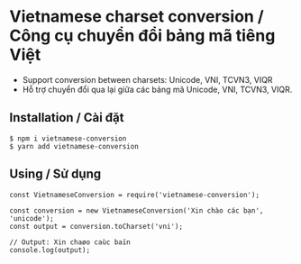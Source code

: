 # Vietnamese charset conversion / Công cụ chuyển đổi bảng mã tiêng Việt

- Support conversion between charsets: Unicode, VNI, TCVN3, VIQR
- Hỗ trợ chuyển đổi qua lại giữa các bảng mã Unicode, VNI, TCVN3, VIQR.

## Installation / Cài đặt

```
$ npm i vietnamese-conversion
$ yarn add vietnamese-conversion
```

## Using / Sử dụng

```
const VietnameseConversion = require('vietnamese-conversion');

const conversion = new VietnameseConversion('Xin chào các bạn', 'unicode');
const output = conversion.toCharset('vni');

// Output: Xin chaøo caùc baïn
console.log(output);
```

